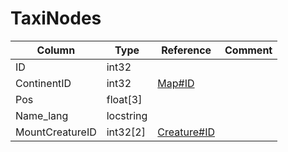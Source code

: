 # TaxiNodes

| Column | Type | Reference | Comment |
|--------|------|-----------|---------|
|ID|int32|||
|ContinentID|int32|[Map#ID](Map.md)||
|Pos|float[3]|||
|Name_lang|locstring|||
|MountCreatureID|int32[2]|[Creature#ID](Creature.md)||
